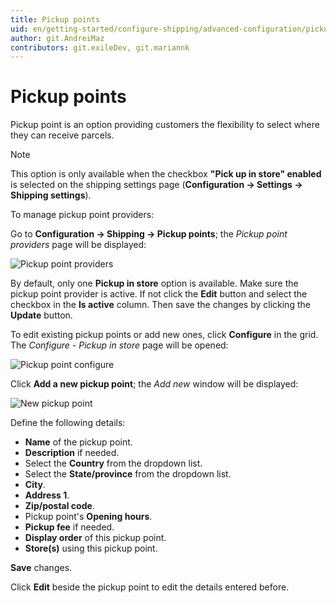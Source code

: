 ```yaml
---
title: Pickup points
uid: en/getting-started/configure-shipping/advanced-configuration/pickup-points
author: git.AndreiMaz
contributors: git.exileDev, git.mariannk
---
```


# Pickup points

Pickup point is an option providing customers the flexibility to select where they can receive parcels.

> [!NOTE]
> 
> This option is only available when the checkbox **"Pick up in store" enabled** is selected on the shipping settings page (**Configuration → Settings → Shipping settings**).

To manage pickup point providers:

Go to **Configuration → Shipping → Pickup points**; the *Pickup point providers* page will be displayed:

![Pickup point providers](_static/pickup-points/pickup-point-providers.jpg)

By default, only one **Pickup in store** option is available. Make sure the pickup point provider is active. If not click the **Edit** button and select the checkbox in the **Is active** column. Then save the changes by clicking the **Update** button.

To edit existing pickup points or add new ones, click **Configure** in the grid. The *Configure - Pickup in store* page will be opened:

![Pickup point configure](_static/pickup-points/pickup-in-store-configure.png)

Click **Add a new pickup point**; the *Add new* window will be displayed:

![New pickup point](_static/pickup-points/pickup-point-add-new.png)

Define the following details:

* **Name** of the pickup point.
* **Description** if needed.
* Select the **Country** from the dropdown list.
* Select the **State/province** from the dropdown list.
* **City**.
* **Address 1**.
* **Zip/postal code**.
* Pickup point's **Opening hours**.
* **Pickup fee** if needed.
* **Display order** of this pickup point.
* **Store(s)** using this pickup point.

**Save** changes.

Click **Edit** beside the pickup point to edit the details entered before.
